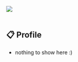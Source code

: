 <a href="https://discord.com/users/554738226800361472"><img align="left" src="https://lanyard.cnrad.dev/api/554738226800361472"/></a>
<br>
<br>
## 📋 Profile
   * nothing to show here :)
